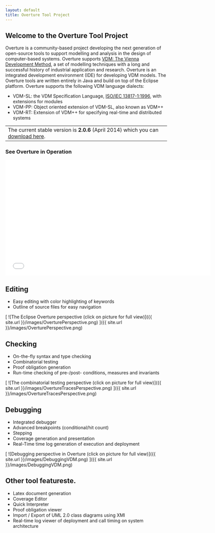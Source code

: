 ```yaml
---
layout: default
title: Overture Tool Project
---
```


## Welcome to the Overture Tool Project

Overture is a community-based project developing the next generation
of open-source tools to support modelling and analysis in the design
of computer-based systems. Overture supports
[VDM: The Vienna Development Method](http://www.vdmportal.org/), a set
of modelling techniques with a long and successful history of
industrial application and research.  Overture is an integrated
development environment (IDE) for developing VDM models.  The Overture
tools are written entirely in Java and build on top of the Eclipse
platform.  Overture supports the following VDM language dialects:

- VDM-SL: the VDM Specification Language, [ISO/IEC 13817-1:1996](http://www.iso.org/iso/iso_catalogue/catalogue_tc/catalogue_detail.htm?csnumber=22988), with extensions for modules
- VDM-PP: Object oriented extension of VDM-SL, also known as VDM++
- VDM-RT: Extension of VDM++ for specifying real-time and distributed systems

||
|----------|
| The current stable version is **2.0.6** (April 2014) which you can [download here](https://github.com/overturetool/overture/releases/tag/Release%2F2.0.6).|

### See Overture in Operation

<iframe width="640" height="360" src="//www.youtube.com/embed/w8pe1jZsox4" frameborder="0" allowfullscreen></iframe>

## Editing

- Easy editing with color highlighting of keywords
- Outline of source files for easy navigation

[ ![The Eclipse Overture perspective (click on picture for full view)]({{ site.url }}/images/OverturePerspective.png) ]({{ site.url }}/images/OverturePerspective.png)

## Checking

- On-the-fly syntax and type checking
- Combinatorial testing
- Proof obligation generation
- Run-time checking of pre-/post- conditions, measures and invariants

[ ![The combinatorial testing perspective (click on picture for full view)]({{ site.url }}/images/OvertureTracesPerspective.png) ]({{ site.url }}/images/OvertureTracesPerspective.png)

## Debugging

- Integrated debugger
- Advanced breakpoints (conditional/hit count)
- Stepping
- Coverage generation and presentation
- Real-Time time log generation of execution and deployment

[ ![Debugging perspective in Overture (click on picture for full view)]({{ site.url }}/images/DebuggingVDM.png) ]({{ site.url }}/images/DebuggingVDM.png)

## Other tool featureste.

- Latex document generation
- Coverage Editor
- Quick Interpreter
- Proof obligation viewer
- Import / Export of UML 2.0  class diagrams using XMI
- Real-time log viewer of deployment and call timing on system architecture
